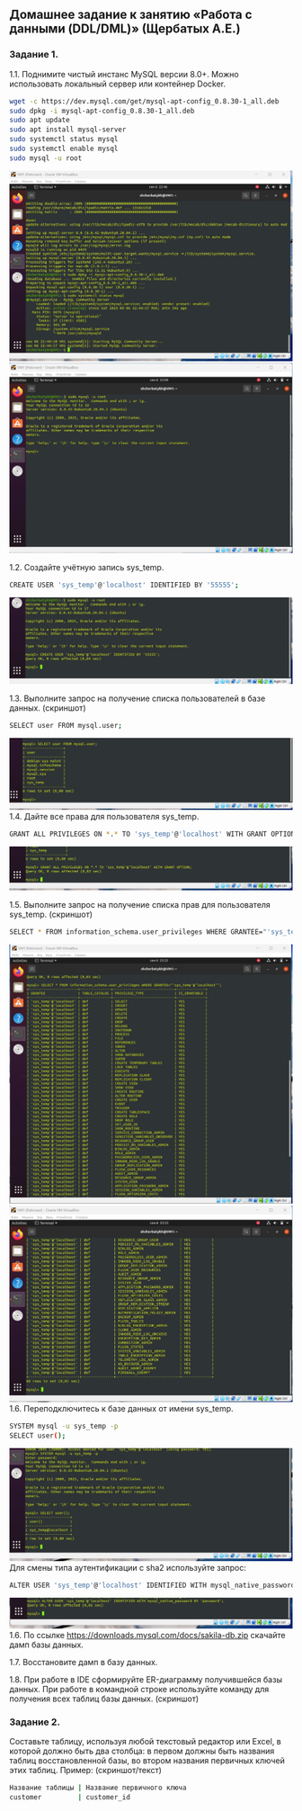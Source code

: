 
## Домашнее задание к занятию «Работа с данными (DDL/DML)» (Щербатых А.Е.)
### Задание 1.
1.1. Поднимите чистый инстанс MySQL версии 8.0+. Можно использовать локальный сервер или контейнер Docker.
```bash
wget -c https://dev.mysql.com/get/mysql-apt-config_0.8.30-1_all.deb
sudo dpkg -i mysql-apt-config_0.8.30-1_all.deb
sudo apt update
sudo apt install mysql-server
sudo systemctl status mysql
sudo systemctl enable mysql
sudo mysql -u root
```
![alt text](Pictures/Picture1.jpg)
![alt text](Pictures/Picture2.jpg)

1.2. Создайте учётную запись sys_temp.
```bash
CREATE USER 'sys_temp'@'localhost' IDENTIFIED BY '55555';
```
![alt text](Pictures/Picture3.jpg)

1.3. Выполните запрос на получение списка пользователей в базе данных. (скриншот)
```bash
SELECT user FROM mysql.user;
```
![alt text](Pictures/Picture4.jpg)
1.4. Дайте все права для пользователя sys_temp.
```bash
GRANT ALL PRIVILEGES ON *.* TO 'sys_temp'@'localhost' WITH GRANT OPTION;
```
![alt text](Pictures/Picture5.jpg)

1.5. Выполните запрос на получение списка прав для пользователя sys_temp. (скриншот)
```bash
SELECT * FROM information_schema.user_privileges WHERE GRANTEE="'sys_temp'@'localhost'";
```
![alt text](Pictures/Picture6.jpg)
![alt text](Pictures/Picture7.jpg)
1.6. Переподключитесь к базе данных от имени sys_temp.
```bash
SYSTEM mysql -u sys_temp -p
SELECT user();
```
![alt text](Pictures/Picture8.jpg)
Для смены типа аутентификации с sha2 используйте запрос:
```bash
ALTER USER 'sys_temp'@'localhost' IDENTIFIED WITH mysql_native_password BY 'password';
```
![alt text](Pictures/Picture9.jpg)
1.6. По ссылке https://downloads.mysql.com/docs/sakila-db.zip скачайте дамп базы данных.

1.7. Восстановите дамп в базу данных.

1.8. При работе в IDE сформируйте ER-диаграмму получившейся базы данных. При работе в командной строке используйте команду для получения всех таблиц базы данных. (скриншот)

### Задание 2.
Составьте таблицу, используя любой текстовый редактор или Excel, в которой должно быть два столбца: в первом должны быть названия таблиц восстановленной базы, во втором названия первичных ключей этих таблиц. Пример: (скриншот/текст)
```bash
Название таблицы | Название первичного ключа
customer         | customer_id
```
